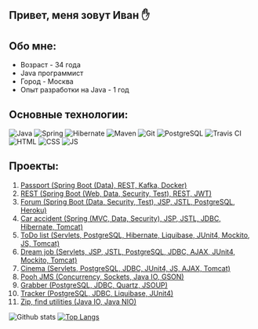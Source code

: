 ## Привет, меня зовут Иван :hand:
## Обо мне:
* Возраст - 34 года
* Java программист
* Город - Москва
* Опыт разработки на Java - 1 год
## Основные технологии:
![Java](https://img.shields.io/badge/Java-%3E%3D8-red)
![Spring](https://img.shields.io/badge/Spring-%3E%3D5.0-green)
![Hibernate](https://img.shields.io/badge/Hibernate-%3E%3D5.0-yellowgreen)
![Maven](https://img.shields.io/badge/Maven-3-yellow)
![Git](https://img.shields.io/badge/Git-2.31-orange)
![PostgreSQL](https://img.shields.io/badge/PostgreSQL-%3E%3D9-blue)
![Travis CI](https://img.shields.io/badge/Travis-CI-green)
![HTML](https://img.shields.io/badge/HTML-5-lightgrey)
![CSS](https://img.shields.io/badge/CSS-3-yellowgreen)
![JS](https://img.shields.io/badge/JS-ES6-brightgreen)
## Проекты:
1. [Passport (Spring Boot (Data), REST, Kafka, Docker)](https://github.com/saimon494/job4j_passport)
2. [REST (Spring Boot (Web, Data, Security, Test), REST, JWT)](https://github.com/saimon494/job4j_rest)
3. [Forum (Spring Boot (Data, Security, Test), JSP, JSTL, PostgreSQL, Heroku)](https://github.com/saimon494/job4j_forum)
4. [Car accident (Spring (MVC, Data, Security), JSP, JSTL, JDBC, Hibernate, Tomcat)](https://github.com/saimon494/job4j_car_accident)
5. [ToDo list (Servlets, PostgreSQL, Hibernate, Liquibase, JUnit4, Mockito, JS, Tomcat)](https://github.com/saimon494/job4j_todo)
6. [Dream job (Servlets, JSP, JSTL, PostgreSQL, JDBC, AJAX, JUnit4, Mockito, Tomcat)](https://github.com/saimon494/job4j_dreamjob)
7. [Cinema (Servlets, PostgreSQL, JDBC, JUnit4, JS, AJAX, Tomcat)](https://github.com/saimon494/job4j_cinema)
8. [Pooh JMS (Concurrency, Sockets, Java IO, GSON)](https://github.com/saimon494/job4j_pooh)
9. [Grabber (PostgreSQL, JDBC, Quartz, JSOUP)](https://github.com/saimon494/job4j_grabber)
10. [Tracker (PostgreSQL, JDBC, Liquibase, JUnit4)](https://github.com/saimon494/job4j_tracker)
11. [Zip, find utilities (Java IO, Java NIO)](https://github.com/saimon494/job4j_design)

![Github stats](https://github-readme-stats.vercel.app/api?username=saimon494&hide=stars,prs,issues,contribs)
[![Top Langs](https://github-readme-stats.vercel.app/api/top-langs/?username=Saimon494&layout=compact)](https://github.com/saimon494/github-readme-stats)

